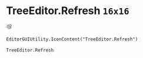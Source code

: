 # TreeEditor.Refresh `16x16`
<img src="/img/TreeEditor.Refresh.png" width=16 height=16>

``` CSharp
EditorGUIUtility.IconContent("TreeEditor.Refresh")
```
```
TreeEditor.Refresh
```
